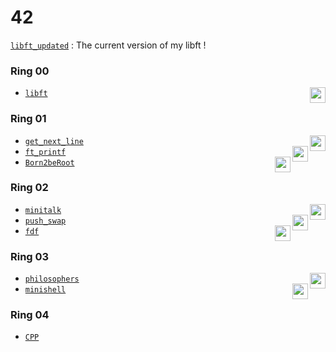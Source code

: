 # 42

[`libft_updated`](../../tree/libft_updated) : The current version of my libft !

### Ring 00  
* [`libft`](../../tree/libft) <a href="#"><img height="25" align="right" src="https://img.shields.io/badge/Moulinette-125%25-success"/><a/>

### Ring 01
* [`get_next_line`](../../tree/get_next_line) <a href="#"><img height="25" align="right" src="https://img.shields.io/badge/Moulinette-125%25-success"/><a/>
* [`ft_printf`](../../tree/ft_printf) <a href="#"><img height="25" align="right" src="https://img.shields.io/badge/Moulinette-100%25-success"/><a/>
* [`Born2beRoot`](../../tree/Born2beRoot) <a href="#"><img height="25" align="right" src="https://img.shields.io/badge/110%25-success"/><a/>

### Ring 02
* [`minitalk`](../../tree/minitalk) <a href="#"><img height="25" align="right" src="https://img.shields.io/badge/125%25-success"/><a/>
* [`push_swap`](../../tree/push_swap) <a href="#"><img height="25" align="right" src="https://img.shields.io/badge/125%25-success"/><a/>
* [`fdf`](../../tree/fdf) <a href="#"><img height="25" align="right" src="https://img.shields.io/badge/125%25-success"/><a/>

### Ring 03
* [`philosophers`](../../tree/philosophers) <a href="#"><img height="25" align="right" src="https://img.shields.io/badge/100%25-success"/><a/>
* [`minishell`](../../tree/minishell) <a href="#"><img height="25" align="right" src="https://img.shields.io/badge/101%25-success"/><a/>

### Ring 04
* [`CPP`](../../tree/CPP)
